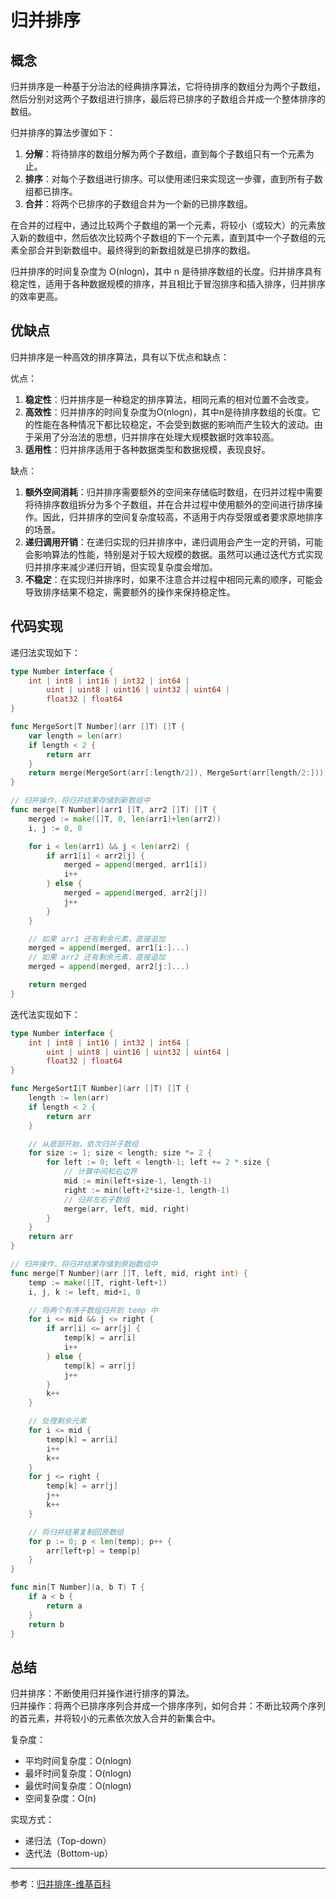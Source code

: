 # 归并排序

## 概念
归并排序是一种基于分治法的经典排序算法，它将待排序的数组分为两个子数组，然后分别对这两个子数组进行排序，最后将已排序的子数组合并成一个整体排序的数组。

归并排序的算法步骤如下：
1. **分解**：将待排序的数组分解为两个子数组，直到每个子数组只有一个元素为止。
2. **排序**：对每个子数组进行排序。可以使用递归来实现这一步骤，直到所有子数组都已排序。
3. **合并**：将两个已排序的子数组合并为一个新的已排序数组。

在合并的过程中，通过比较两个子数组的第一个元素，将较小（或较大）的元素放入新的数组中，然后依次比较两个子数组的下一个元素，直到其中一个子数组的元素全部合并到新数组中。最终得到的新数组就是已排序的数组。

归并排序的时间复杂度为 O(nlogn)，其中 n 是待排序数组的长度。归并排序具有稳定性，适用于各种数据规模的排序，并且相比于冒泡排序和插入排序，归并排序的效率更高。

## 优缺点
归并排序是一种高效的排序算法，具有以下优点和缺点：

优点：
1. **稳定性**：归并排序是一种稳定的排序算法，相同元素的相对位置不会改变。
2. **高效性**：归并排序的时间复杂度为O(nlogn)，其中n是待排序数组的长度。它的性能在各种情况下都比较稳定，不会受到数据的影响而产生较大的波动。由于采用了分治法的思想，归并排序在处理大规模数据时效率较高。
3. **适用性**：归并排序适用于各种数据类型和数据规模，表现良好。

缺点：
1. **额外空间消耗**：归并排序需要额外的空间来存储临时数组，在归并过程中需要将待排序数组拆分为多个子数组，并在合并过程中使用额外的空间进行排序操作。因此，归并排序的空间复杂度较高，不适用于内存受限或者要求原地排序的场景。
2. **递归调用开销**：在递归实现的归并排序中，递归调用会产生一定的开销，可能会影响算法的性能，特别是对于较大规模的数据。虽然可以通过迭代方式实现归并排序来减少递归开销，但实现复杂度会增加。
3. **不稳定**：在实现归并排序时，如果不注意合并过程中相同元素的顺序，可能会导致排序结果不稳定，需要额外的操作来保持稳定性。

## 代码实现
递归法实现如下：
```go
type Number interface {
	int | int8 | int16 | int32 | int64 |
		uint | uint8 | uint16 | uint32 | uint64 |
		float32 | float64
}

func MergeSort[T Number](arr []T) []T {
	var length = len(arr)
	if length < 2 {
		return arr
	}
	return merge(MergeSort(arr[:length/2]), MergeSort(arr[length/2:]))
}

// 归并操作，将归并结果存储到新数组中
func merge[T Number](arr1 []T, arr2 []T) []T {
	merged := make([]T, 0, len(arr1)+len(arr2))
	i, j := 0, 0

	for i < len(arr1) && j < len(arr2) {
		if arr1[i] < arr2[j] {
			merged = append(merged, arr1[i])
			i++
		} else {
			merged = append(merged, arr2[j])
			j++
		}
	}

	// 如果 arr1 还有剩余元素，直接追加
	merged = append(merged, arr1[i:]...)
	// 如果 arr2 还有剩余元素，直接追加
	merged = append(merged, arr2[j:]...)

	return merged
}
```

迭代法实现如下：
```go
type Number interface {
	int | int8 | int16 | int32 | int64 |
		uint | uint8 | uint16 | uint32 | uint64 |
		float32 | float64
}

func MergeSortI[T Number](arr []T) []T {
	length := len(arr)
	if length < 2 {
		return arr
	}

	// 从底部开始，依次归并子数组
	for size := 1; size < length; size *= 2 {
		for left := 0; left < length-1; left += 2 * size {
			// 计算中间和右边界
			mid := min(left+size-1, length-1)
			right := min(left+2*size-1, length-1)
			// 归并左右子数组
			merge(arr, left, mid, right)
		}
	}
	return arr
}

// 归并操作，将归并结果存储到原始数组中
func merge[T Number](arr []T, left, mid, right int) {
	temp := make([]T, right-left+1)
	i, j, k := left, mid+1, 0

	// 将两个有序子数组归并到 temp 中
	for i <= mid && j <= right {
		if arr[i] <= arr[j] {
			temp[k] = arr[i]
			i++
		} else {
			temp[k] = arr[j]
			j++
		}
		k++
	}

	// 处理剩余元素
	for i <= mid {
		temp[k] = arr[i]
		i++
		k++
	}
	for j <= right {
		temp[k] = arr[j]
		j++
		k++
	}

	// 将归并结果复制回原数组
	for p := 0; p < len(temp); p++ {
		arr[left+p] = temp[p]
	}
}

func min[T Number](a, b T) T {
	if a < b {
		return a
	}
	return b
}
```

## 总结
归并排序：不断使用归并操作进行排序的算法。<br/>
归并操作：将两个已排序序列合并成一个排序序列，如何合并：不断比较两个序列的首元素，并将较小的元素依次放入合并的新集合中。

复杂度：
- 平均时间复杂度：O(nlogn)
- 最坏时间复杂度：O(nlogn)
- 最优时间复杂度：O(nlogn)
- 空间复杂度：O(n)

实现方式：
- 递归法（Top-down）
- 迭代法（Bottom-up）
---

参考：[归并排序-维基百科](https://zh.wikipedia.org/wiki/%E5%BD%92%E5%B9%B6%E6%8E%92%E5%BA%8F)